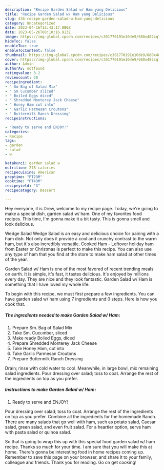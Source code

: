 ```yaml
---
description: "Recipe Garden Salad w/ Ham yang Delicious"
title: "Recipe Garden Salad w/ Ham yang Delicious"
slug: 438-recipe-garden-salad-w-ham-yang-delicious
category: Uncategorized
date: 2023-04-16T12:43:17.880Z
date: 2023-05-26T08:10:16.913Z
image: https://img-global.cpcdn.com/recipes/c301770191e10de9/680x482cq70/garden-salad-w-ham-recipe-main-photo.jpg
hideToc: false
enableToc: true
enableTocContent: false
thumbnail: https://img-global.cpcdn.com/recipes/c301770191e10de9/680x482cq70/garden-salad-w-ham-recipe-main-photo.jpg
cover: https://img-global.cpcdn.com/recipes/c301770191e10de9/680x482cq70/garden-salad-w-ham-recipe-main-photo.jpg
author: Admin
authorAv: notfound
ratingvalue: 3.2
reviewcount: 20
recipeingredient:
- " Sm Bag of Salad Mix"
- " Sm Cucumber sliced"
- " Boiled Eggs diced"
- " Shredded Monterey Jack Cheese"
- " Honey Ham cut into"
- " Garlic Parmesan Croutons"
- " Buttermilk Ranch Dressing"
recipeinstructions:

- "Ready to serve and ENJOY!"
categories:
- Recipe
tags:
- garden
- salad
- w

katakunci: garden salad w 
nutrition: 278 calories
recipecuisine: American
preptime: "PT23M"
cooktime: "PT43M"
recipeyield: "3"
recipecategory: Dessert

---
```



Hey everyone, it is Drew, welcome to my recipe page. Today, we're going to make a special dish, garden salad w/ ham. One of my favorites food recipes. This time, I'm gonna make it a bit tasty. This is gonna smell and look delicious.

Wedge Salad Wedge Salad is an easy and delicious choice for pairing with a ham dish. Not only does it provide a cool and crunchy contrast to the warm ham, but it&#39;s also incredibly versatile. Cooked Ham - Leftover holiday ham from Easter or Christmas is perfect to make this recipe. You can also use any type of ham that you find at the store to make ham salad at other times of the year.

Garden Salad w/ Ham is one of the most favored of recent trending meals on earth. It is simple, it's fast, it tastes delicious. It's enjoyed by millions every day. They are nice and they look fantastic. Garden Salad w/ Ham is something that I have loved my whole life.


To begin with this recipe, we must first prepare a few ingredients. You can have garden salad w/ ham using 7 ingredients and 0 steps. Here is how you cook that.

<!--inarticleads1-->

##### The ingredients needed to make Garden Salad w/ Ham:

1. Prepare  Sm. Bag of Salad Mix
1. Take  Sm. Cucumber, sliced
1. Make ready  Boiled Eggs, diced
1. Prepare  Shredded Monterey Jack Cheese
1. Take  Honey Ham, cut into
1. Take  Garlic Parmesan Croutons
1. Prepare  Buttermilk Ranch Dressing


Drain; rinse with cold water to cool. Meanwhile, in large bowl, mix remaining salad ingredients. Pour dressing over salad; toss to coat. Arrange the rest of the ingredients on top as you prefer. 

<!--inarticleads2-->

##### Instructions to make Garden Salad w/ Ham:


1. Ready to serve and ENJOY!

Pour dressing over salad; toss to coat. Arrange the rest of the ingredients on top as you prefer. Combine all the ingredients for the homemade Ranch. There are many salads that go well with ham, such as potato salad, Caesar salad, green salad, and even fruit salad. For a heartier option, serve ham with pasta salad or quinoa salad. 

So that is going to wrap this up with this special food garden salad w/ ham recipe. Thanks so much for your time. I am sure that you will make this at home. There's gonna be interesting food in home recipes coming up. Remember to save this page on your browser, and share it to your family, colleague and friends. Thank you for reading. Go on get cooking!
